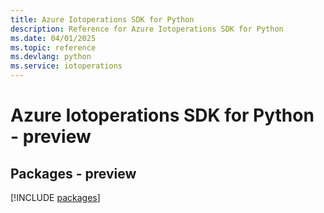 ```yaml
---
title: Azure Iotoperations SDK for Python
description: Reference for Azure Iotoperations SDK for Python
ms.date: 04/01/2025
ms.topic: reference
ms.devlang: python
ms.service: iotoperations
---
```

# Azure Iotoperations SDK for Python - preview
## Packages - preview
[!INCLUDE [packages](iotoperations-index.md)]